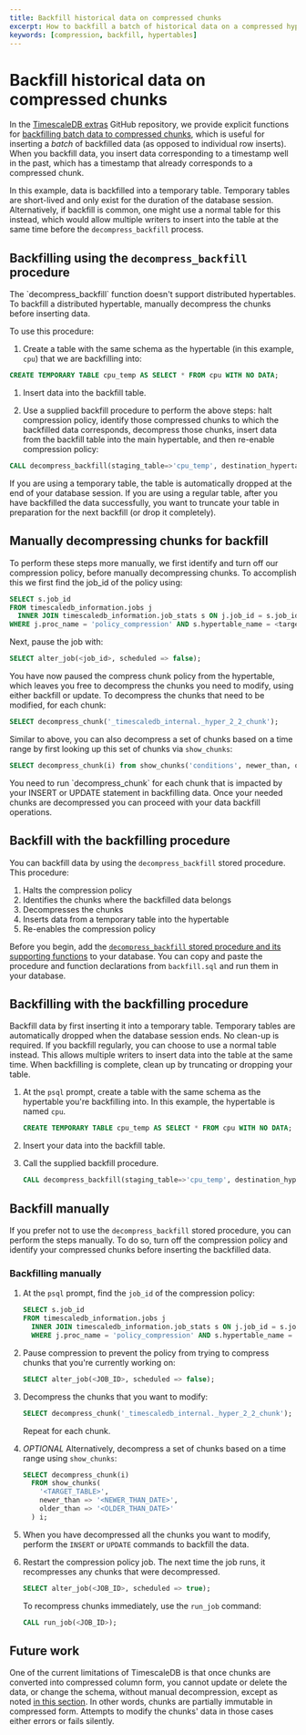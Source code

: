 ```yaml
---
title: Backfill historical data on compressed chunks
excerpt: How to backfill a batch of historical data on a compressed hypertable
keywords: [compression, backfill, hypertables]
---
```


# Backfill historical data on compressed chunks

In the [TimescaleDB extras][timescaledb-extras] GitHub repository, we provide
explicit functions for
[backfilling batch data to compressed chunks][timescaledb-extras-backfill],
which is useful for inserting a *batch* of backfilled data (as opposed to
individual row inserts). When you backfill data, you insert data corresponding to
a timestamp well in the past, which has a timestamp that already corresponds to
a compressed chunk.

In this example, data is backfilled into a temporary table. Temporary tables are
short-lived and only exist for the duration of the database session.
Alternatively, if backfill is common, one might use a normal table for this
instead, which would allow multiple writers to insert into the table at the same
time before the `decompress_backfill` process.

<procedure>

## Backfilling using the `decompress_backfill` procedure

<highlight type="important">
The `decompress_backfill` function doesn't support distributed hypertables. To
backfill a distributed hypertable, manually decompress the chunks before
inserting data.
</highlight>

To use this procedure:

1.  Create a table with the same schema as the hypertable (in
  this example, `cpu`) that we are backfilling into:

 ```sql
 CREATE TEMPORARY TABLE cpu_temp AS SELECT * FROM cpu WITH NO DATA;
 ```

1.  Insert data into the backfill table.

1.  Use a supplied backfill procedure to perform the above steps: halt
  compression policy, identify those compressed chunks to which the backfilled
  data corresponds, decompress those chunks, insert data from the backfill
  table into the main hypertable, and then re-enable compression policy:

 ```sql
 CALL decompress_backfill(staging_table=>'cpu_temp', destination_hypertable=>'cpu');`
 ```

</procedure>

If you are using a temporary table, the table is automatically dropped at the
end of your database session. If you are using a regular table, after you have
backfilled the data successfully, you want to truncate your table in preparation
for the next backfill (or drop it completely).

## Manually decompressing chunks for backfill

To perform these steps more manually, we first identify and turn off our
compression policy, before manually decompressing chunks. To accomplish this we
first find the job_id of the policy using:

```sql
SELECT s.job_id
FROM timescaledb_information.jobs j
  INNER JOIN timescaledb_information.job_stats s ON j.job_id = s.job_id
WHERE j.proc_name = 'policy_compression' AND s.hypertable_name = <target table>;
```

Next, pause the job with:

``` sql
SELECT alter_job(<job_id>, scheduled => false);
```

You have now paused the compress chunk policy from the hypertable, which leaves
you free to decompress the chunks you need to modify, using either backfill or
update. To decompress the chunks that need to be modified, for each chunk:

``` sql
SELECT decompress_chunk('_timescaledb_internal._hyper_2_2_chunk');
```

Similar to above, you can also decompress a set of chunks based on a
time range by first looking up this set of chunks via `show_chunks`:

``` sql
SELECT decompress_chunk(i) from show_chunks('conditions', newer_than, older_than) i;
```

<highlight type="tip">
You need to run `decompress_chunk` for each chunk that is impacted
by your INSERT or UPDATE statement in backfilling data. Once your needed chunks
are decompressed you can proceed with your data backfill operations.
</highlight>

## Backfill with the backfilling procedure

You can backfill data by using the `decompress_backfill` stored procedure. This
procedure:

1.  Halts the compression policy
1.  Identifies the chunks where the backfilled data belongs
1.  Decompresses the chunks
1.  Inserts data from a temporary table into the hypertable
1.  Re-enables the compression policy

Before you begin, add the [`decompress_backfill` stored procedure and its
supporting functions][timescaledb-extras-backfill] to your database. You can
copy and paste the procedure and function declarations from `backfill.sql` and
run them in your database.

<procedure>

## Backfilling with the backfilling procedure

<highlight type="note">
Backfill data by first inserting it into a temporary table. Temporary tables are
automatically dropped when the database session ends. No clean-up is required.
If you backfill regularly, you can choose to use a normal table instead. This
allows multiple writers to insert data into the table at the same time. When
backfilling is complete, clean up by truncating or dropping your table.
</highlight>

1.  At the `psql` prompt, create a table with the same schema as the hypertable
    you're backfilling into. In this example, the hypertable is named `cpu`.

    ```sql
    CREATE TEMPORARY TABLE cpu_temp AS SELECT * FROM cpu WITH NO DATA;
    ```

1.  Insert your data into the backfill table.
1.  Call the supplied backfill procedure.

    ```sql
    CALL decompress_backfill(staging_table=>'cpu_temp', destination_hypertable=>'cpu');
    ```

</procedure>

## Backfill manually

If you prefer not to use the `decompress_backfill` stored procedure, you can
perform the steps manually. To do so, turn off the compression policy and
identify your compressed chunks before inserting the backfilled data.

<procedure>

### Backfilling manually

1.  At the `psql` prompt, find the `job_id` of the compression policy:

    ```sql
    SELECT s.job_id
    FROM timescaledb_information.jobs j
      INNER JOIN timescaledb_information.job_stats s ON j.job_id = s.job_id
      WHERE j.proc_name = 'policy_compression' AND s.hypertable_name = <TARGET_TABLE>;
    ```

1.  Pause compression to prevent the policy from trying to compress chunks that
    you're currently working on:

    ``` sql
    SELECT alter_job(<JOB_ID>, scheduled => false);
    ```

1.  Decompress the chunks that you want to modify:

    ``` sql
    SELECT decompress_chunk('_timescaledb_internal._hyper_2_2_chunk');
    ```

    Repeat for each chunk.
1.  *OPTIONAL* Alternatively, decompress a set of chunks based on a time range
    using `show_chunks`:

    ``` sql
    SELECT decompress_chunk(i)
      FROM show_chunks(
        '<TARGET_TABLE>',
        newer_than => '<NEWER_THAN_DATE>',
        older_than => '<OLDER_THAN_DATE>'
      ) i;
    ```

1.  When you have decompressed all the chunks you want to modify, perform the
    `INSERT` or `UPDATE` commands to backfill the data.
1.  Restart the compression policy job. The next time the job runs, it
    recompresses any chunks that were decompressed.

    ``` sql
    SELECT alter_job(<JOB_ID>, scheduled => true);
    ```

    To recompress chunks immediately, use the `run_job` command:

    ``` sql
    CALL run_job(<JOB_ID>);
    ```

</procedure>

## Future work

One of the current limitations of TimescaleDB is that once chunks are converted
into compressed column form, you cannot update or delete the data, or change the
schema, without manual decompression, except as noted
[in this section][compression-schema-changes]. In other words, chunks are
partially immutable in compressed form. Attempts to modify the chunks' data in
those cases either errors or fails silently.

[compression-schema-changes]: /timescaledb/:currentVersion:/how-to-guides/compression/modify-a-schema/
[run-job]: /api/:currentVersion:/actions/run_job/
[timescaledb-extras-backfill]: https://github.com/timescale/timescaledb-extras/blob/master/backfill.sql
[timescaledb-extras]: https://github.com/timescale/timescaledb-extras
